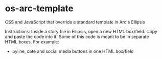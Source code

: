 # os-arc-template
CSS and JavaScript that override a standard template in Arc's Ellipsis

Instructions: Inside a story file in Ellipsis, open a new HTML box/field. Copy and paste the code into it. Some of this code is meant to be in separate HTML boxes. For example:

- byline, date and social media buttons in one HTML box/field
